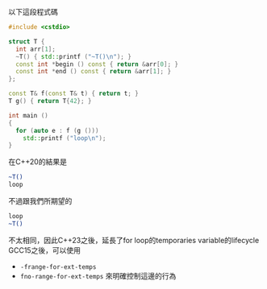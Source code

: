 以下這段程式碼
``` cpp
#include <cstdio>

struct T {
  int arr[1];
  ~T() { std::printf ("~T()\n"); }
  const int *begin () const { return &arr[0]; }
  const int *end () const { return &arr[1]; }
};

const T& f(const T& t) { return t; }
T g() { return T{42}; }

int main ()
{
  for (auto e : f (g ()))
    std::printf ("loop\n");
}
```
在C++20的結果是
``` bash
~T()
loop
```
不過跟我們所期望的
``` bash
loop
~T()
```
不太相同，因此C++23之後，延長了for loop的temporaries variable的lifecycle
GCC15之後，可以使用
- `-frange-for-ext-temps`
- `fno-range-for-ext-temps`
來明確控制這邊的行為
